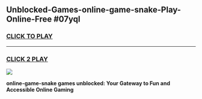 
## Unblocked-Games-online-game-snake-Play-Online-Free #07yql
<h3>
<a href="https://us.freeplayer.one?title=online-game-snake&ref=10M">CLICK TO PLAY</a></h3>
<hr>

<h3>
<a href="https://us.freeplayer.one?title=online-game-snake&ref=10M">CLICK 2 PLAY</a>
  
</h3>

<a href="https://us.freeplayer.one?title=online-game-snake&ref=10M"><img src="https://clearcache.store/games.png"></a>


**online-game-snake games unblocked: Your Gateway to Fun and Accessible Online Gaming**

